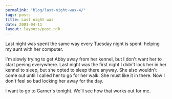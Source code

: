 ```yaml
---
permalink: "blog/last-night-was-4/"
tags: posts
title: Last night was
date: 2001-04-11
layout: layouts/post.njk
---
```


Last night was spent the same way every Tuesday night is spent: helping my aunt with her computer. 

I'm slowly trying to get Abby away from her kennel, but I don't want her to start peeing everywhere. Last night was the first night I didn't lock her in her kennel to sleep, but she opted to sleep there anyway. She also wouldn't come out until I called her to go for her walk. She must like it in there. Now I don't feel so bad locking her away for the day.

I want to go to Garner's tonight. We'll see how that works out for me.